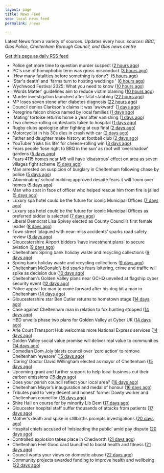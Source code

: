 ```yaml
---
layout: page
title: News Feed
seo: local news feed
permalink: /news

---
```


Latest News from a variety of sources. Updates every hour.
_sources: BBC, Glos Police, Cheltenham Borough Council, and Glos news centre_

[Get this page as daily RSS feed](/daily.rss)

<!-- news_marker starts -->
- Police get more time to question murder suspect ([2 hours ago](https://www.bbc.com/news/articles/c629vnegrpro))
- PC's use of homophobic term was gross misconduct ([3 hours ago](https://www.bbc.com/news/articles/c9wg7dg84zqo))
- 'How many fatalities before something is done?' ([5 hours ago](https://www.bbc.com/news/articles/cx2x38v91e3o))
- 'Star's death' and 'farms turn to hosting weddings ' ([6 hours ago](https://www.bbc.com/news/articles/cvgdr8myz74o))
- Wychwood Festival 2025: What you need to know ([10 hours ago](https://www.bbc.com/news/articles/cj421ndnd58o))
- 'Words Matter' guidelines aim to reduce victim blaming ([10 hours ago](https://www.bbc.com/news/articles/cq85zz2v009o))
- Murder investigation launched after fatal stabbing ([22 hours ago](https://www.bbc.com/news/articles/crmkdwzp8r9o))
- MP loses seven stone after diabetes diagnosis ([22 hours ago](https://www.bbc.com/news/articles/cy75e7n4ey7o))
- Council denies Clarkson's claims it was 'awkward' ([1 days ago](https://www.bbc.com/news/articles/cp3ql38yk11o))
- Peregrine falcon chicks named by local families ([1 days ago](https://www.bbc.com/news/articles/cdr5zgderx1o))
- 'Mating' tortoise returns home a year after vanishing ([1 days ago](https://www.bbc.com/news/articles/c5yqgwzg5pzo))
- Two cheese-rolling contestants taken to hospital ([1 days ago](https://www.bbc.com/news/articles/cgkdz3zv5nno))
- Rugby clubs apologise after fighting at cup final ([2 days ago](https://www.bbc.com/news/articles/cdj9rgjjx8zo))
- Motorcyclist in his 30s dies in crash with car ([2 days ago](https://www.bbc.com/news/articles/cm2y7elz28no))
- Father and daughter make history at football club ([2 days ago](https://www.bbc.com/news/articles/cn055perw4zo))
- YouTuber 'risks his life' for cheese-rolling win ([3 days ago](https://www.bbc.com/news/articles/czj4vw0m3lzo))
- Fears people ‘lose right to BBQ in the sun’ as roof will ‘overshadow’ gardens ([5 days ago](https://gloucesternewscentre.co.uk/fears-people-lose-right-to-bbq-in-the-sun-as-roof-will-overshadow-gardens/))
- Fears 4115 homes near M5 will have ‘disastrous’ effect on area as seven villages fight scheme ([5 days ago](https://gloucesternewscentre.co.uk/fears-4115-homes-near-m5-will-have-disastrous-effect-on-area-as-seven-villages-fight-scheme/))
- Man arrested on suspicion of burglary in Cheltenham following chase by police ([5 days ago](https://gloucesternewscentre.co.uk/man-arrested-on-suspicion-of-burglary-in-cheltenham-following-chase-by-police/))
- ‘Abominating’ school building approved despite fears it will ‘loom over’ homes ([5 days ago](https://gloucesternewscentre.co.uk/abominating-school-building-approved-despite-fears-it-will-loom-over-homes/))
- Man who spat in face of officer who helped rescue him from fire is jailed ([5 days ago](https://gloucesternewscentre.co.uk/man-who-spat-in-face-of-officer-who-helped-rescue-him-from-fire-is-jailed/))
- Luxury spa hotel could be the future for iconic Municipal Offices ([7 days ago](https://gloucesternewscentre.co.uk/luxury-spa-hotel-could-be-the-future-for-iconic-municipal-offices/))
- Luxury spa hotel could be the future for iconic Municipal Offices as preferred bidder is selected ([7 days ago](https://www.cheltenham.gov.uk/news/article/3014/luxury_spa_hotel_could_be_the_future_for_iconic_municipal_offices_as_preferred_bidder_is_selected))
- Liberal Democrat Lisa Spivey elected as County Council’s first female leader ([8 days ago](https://gloucesternewscentre.co.uk/liberal-democrat-lisa-spivey-elected-as-county-councils-first-female-leader/))
- Town street ‘plagued with near-miss accidents’ sparks road safety review ([8 days ago](https://gloucesternewscentre.co.uk/town-street-plagued-with-near-miss-accidents-sparks-road-safety-review/))
- Gloucestershire Airport bidders ‘have investment plans’ to secure aviation ([9 days ago](https://gloucesternewscentre.co.uk/gloucestershire-airport-bidders-have-investment-plans-to-secure-aviation/))
- Cheltenham: Spring bank holiday waste and recycling collections ([9 days ago](https://gloucesternewscentre.co.uk/cheltenham-spring-bank-holiday-waste-and-recycling-collections/))
- Spring bank holiday waste and recycling collections ([9 days ago](https://www.cheltenham.gov.uk/news/article/3013/spring_bank_holiday_waste_and_recycling_collections))
- Cheltenham McDonald’s bid sparks fears loitering, crime and traffic will spike as decision due ([10 days ago](https://gloucesternewscentre.co.uk/cheltenham-mcdonalds-bid-sparks-fears-loitering-crime-and-traffic-will-spike-as-decision-due/))
- Cheltenham’s Golden Valley plans near GCHQ unveiled at flagship cyber security event ([12 days ago](https://gloucesternewscentre.co.uk/cheltenhams-golden-valley-plans-near-gchq-unveiled-at-flagship-cyber-security-event/))
- Police appeal for man to come forward after his dog bit a man in Cheltenham ([14 days ago](https://gloucesternewscentre.co.uk/police-appeal-for-man-to-come-forward-after-his-dog-bit-a-man-in-cheltenham/))
- Gloucestershire star Ben Cutler returns to hometown stage ([14 days ago](https://gloucesternewscentre.co.uk/gloucestershire-star-ben-cutler-returns-to-hometown-stage/))
- Case against Cheltenham man in relation to fox hunting stopped ([14 days ago](https://gloucesternewscentre.co.uk/case-against-cheltenham-man-in-relation-to-fox-hunting-stopped/))
- HBD unveils phase two plans for Golden Valley at Cyber UK ([14 days ago](https://www.cheltenham.gov.uk/news/article/3012/hbd_unveils_phase_two_plans_for_golden_valley_at_cyber_uk))
- Arle Court Transport Hub welcomes more National Express services ([14 days ago](https://gloucesternewscentre.co.uk/arle-court-transport-hub-welcomes-more-national-express-services/))
- Golden Valley social value promise will deliver real value to communities ([14 days ago](https://www.cheltenham.gov.uk/news/article/3011/golden_valley_social_value_promise_will_deliver_real_value_to_communities))
- Comedian Dom Joly blasts council over ‘zero action’ to remove Cheltenham ‘eyesore’ ([15 days ago](https://gloucesternewscentre.co.uk/comedian-dom-joly-blasts-council-over-zero-action-to-remove-cheltenham-eyesore/))
- ‘Caring’ Doctor David Willingham elected as mayor of Cheltenham ([15 days ago](https://gloucesternewscentre.co.uk/caring-doctor-david-willingham-elected-as-mayor-of-cheltenham/))
- Upcoming grant and further support to help local business cut their carbon emissions ([15 days ago](https://www.cheltenham.gov.uk/news/article/3010/upcoming_grant_and_further_support_to_help_local_business_cut_their_carbon_emissions))
- Does your parish council reflect your local area? ([16 days ago](https://www.cheltenham.gov.uk/news/article/3009/does_your_parish_council_reflect_your_local_area))
- Cheltenham Mayor’s inauguration and medal of honour ([16 days ago](https://www.cheltenham.gov.uk/news/article/3008/cheltenham_mayors_inauguration_and_medal_of_honour))
- Tributes paid to ‘very decent and honest’ former Dowty worker and Cheltenham councillor ([16 days ago](https://gloucesternewscentre.co.uk/tributes-paid-to-very-decent-and-honest-former-dowty-worker-and-cheltenham-councillor/))
- Shire Hall on course for by minority Lib Dem ([17 days ago](https://gloucesternewscentre.co.uk/shire-hall-on-course-for-by-minority-lib-dem/))
- Gloucester hospital staff suffer thousands of attacks from patients ([17 days ago](https://gloucesternewscentre.co.uk/gloucester-hospital-staff-suffer-thousands-of-attacks-from-patients/))
- Mother’s death and spike in stillbirths prompts investigations ([20 days ago](https://gloucesternewscentre.co.uk/mothers-death-and-spike-in-stillbirths-prompts-investigations/))
- Hospital chiefs accused of ‘misleading the public’ amid pay dispute ([20 days ago](https://gloucesternewscentre.co.uk/hospital-chiefs-accused-of-misleading-the-public-amid-pay-dispute/))
- Controlled explosion takes place in Chedworth ([21 days ago](https://gloucesternewscentre.co.uk/controlled-explosion-takes-place-in-chedworth/))
- Cheltenham Feel Good card launched to boost health and fitness ([21 days ago](https://www.cheltenham.gov.uk/news/article/3007/cheltenham_feel_good_card_launched_to_boost_health_and_fitness))
- Council wants your views on domestic abuse ([22 days ago](https://gloucesternewscentre.co.uk/council-wants-your-views-on-domestic-abuse/))
- Community projects awarded funding to improve health and wellbeing ([22 days ago](https://www.cheltenham.gov.uk/news/article/3006/community_projects_awarded_funding_to_improve_health_and_wellbeing))

<!-- news_marker ends -->
